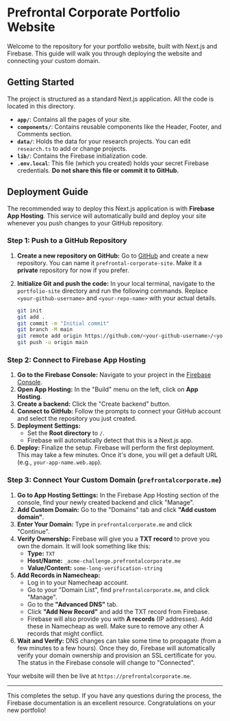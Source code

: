 # Prefrontal Corporate Portfolio Website

Welcome to the repository for your portfolio website, built with Next.js and Firebase. This guide will walk you through deploying the website and connecting your custom domain.

## Getting Started

The project is structured as a standard Next.js application. All the code is located in this directory.

-   **`app/`**: Contains all the pages of your site.
-   **`components/`**: Contains reusable components like the Header, Footer, and Comments section.
-   **`data/`**: Holds the data for your research projects. You can edit `research.ts` to add or change projects.
-   **`lib/`**: Contains the Firebase initialization code.
-   **`.env.local`**: This file (which you created) holds your secret Firebase credentials. **Do not share this file or commit it to GitHub.**

## Deployment Guide

The recommended way to deploy this Next.js application is with **Firebase App Hosting**. This service will automatically build and deploy your site whenever you push changes to your GitHub repository.

### Step 1: Push to a GitHub Repository

1.  **Create a new repository on GitHub:** Go to [GitHub](https://github.com/new) and create a new repository. You can name it `prefrontal-corporate-site`. Make it a **private** repository for now if you prefer.
2.  **Initialize Git and push the code:** In your local terminal, navigate to the `portfolio-site` directory and run the following commands. Replace `<your-github-username>` and `<your-repo-name>` with your actual details.

    ```bash
    git init
    git add .
    git commit -m "Initial commit"
    git branch -M main
    git remote add origin https://github.com/<your-github-username>/<your-repo-name>.git
    git push -u origin main
    ```

### Step 2: Connect to Firebase App Hosting

1.  **Go to the Firebase Console:** Navigate to your project in the [Firebase Console](https://console.firebase.google.com/).
2.  **Open App Hosting:** In the "Build" menu on the left, click on **App Hosting**.
3.  **Create a backend:** Click the "Create backend" button.
4.  **Connect to GitHub:** Follow the prompts to connect your GitHub account and select the repository you just created.
5.  **Deployment Settings:**
    -   Set the **Root directory** to `/`.
    -   Firebase will automatically detect that this is a Next.js app.
6.  **Deploy:** Finalize the setup. Firebase will perform the first deployment. This may take a few minutes. Once it's done, you will get a default URL (e.g., `your-app-name.web.app`).

### Step 3: Connect Your Custom Domain (`prefrontalcorporate.me`)

1.  **Go to App Hosting Settings:** In the Firebase App Hosting section of the console, find your newly created backend and click "Manage".
2.  **Add Custom Domain:** Go to the "Domains" tab and click **"Add custom domain"**.
3.  **Enter Your Domain:** Type in `prefrontalcorporate.me` and click "Continue".
4.  **Verify Ownership:** Firebase will give you a **TXT record** to prove you own the domain. It will look something like this:
    -   **Type:** `TXT`
    -   **Host/Name:** `_acme-challenge.prefrontalcorporate.me`
    -   **Value/Content:** `some-long-verification-string`
5.  **Add Records in Namecheap:**
    -   Log in to your Namecheap account.
    -   Go to your "Domain List", find `prefrontalcorporate.me`, and click "Manage".
    -   Go to the **"Advanced DNS"** tab.
    -   Click **"Add New Record"** and add the TXT record from Firebase.
    -   Firebase will also provide you with **A records** (IP addresses). Add these in Namecheap as well. Make sure to remove any other A records that might conflict.
6.  **Wait and Verify:** DNS changes can take some time to propagate (from a few minutes to a few hours). Once they do, Firebase will automatically verify your domain ownership and provision an SSL certificate for you. The status in the Firebase console will change to "Connected".

Your website will then be live at `https://prefrontalcorporate.me`.

---

This completes the setup. If you have any questions during the process, the Firebase documentation is an excellent resource. Congratulations on your new portfolio!
